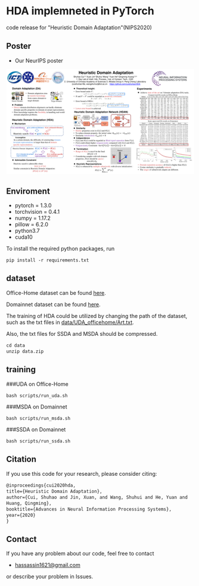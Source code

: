 # HDA implemneted in PyTorch
code release for "Heuristic Domain Adaptation"(NIPS2020)

## Poster
* Our NeurIPS poster
<div>
<img src="doc/poster.pdf" width="800">
<div>
  
## Enviroment
- pytorch = 1.3.0
- torchvision = 0.4.1
- numpy = 1.17.2
- pillow = 6.2.0
- python3.7
- cuda10

To install the required python packages, run

```
pip install -r requirements.txt
```

## dataset

Office-Home dataset can be found [here](http://hemanthdv.org/OfficeHome-Dataset/).

Domainnet dataset can be found [here](http://ai.bu.edu/M3SDA/).

The training of HDA could be utilized by changing the path of the dataset, such as the txt files in [data/UDA_officehome/Art.txt](./data/UDA_officehome/Art.txt).

Also, the txt files for SSDA and MSDA should be compressed.

```
cd data
unzip data.zip
```

## training
###UDA on Office-Home
```
bash scripts/run_uda.sh
```

###MSDA on Domainnet
```
bash scripts/run_msda.sh
```

###SSDA on Domainnet
```
bash scripts/run_ssda.sh
```

## Citation
If you use this code for your research, please consider citing:
```
@inproceedings{cui2020hda,
title={Heuristic Domain Adaptation},
author={Cui, Shuhao and Jin, Xuan, and Wang, Shuhui and He, Yuan and Huang, Qingming},
booktitle={Advances in Neural Information Processing Systems},
year={2020}
}
```

## Contact                                                                                                                                                                       
If you have any problem about our code, feel free to contact
- hassassin1621@gmail.com

or describe your problem in Issues.

